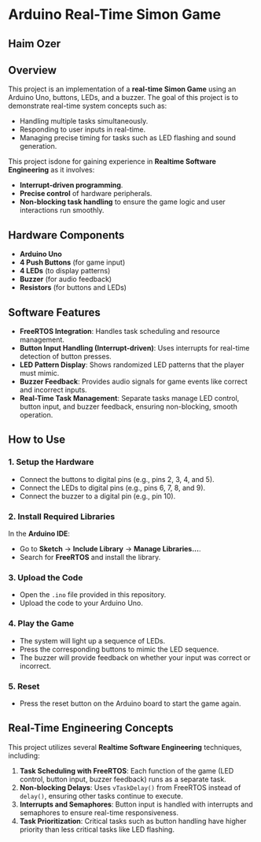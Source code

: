# Arduino Real-Time Simon Game
Haim Ozer 
---------------------------------

## Overview
This project is an implementation of a **real-time Simon Game** using an Arduino Uno, buttons, LEDs, and a buzzer. 
The goal of this project is to demonstrate real-time system concepts such as:
- Handling multiple tasks simultaneously.
- Responding to user inputs in real-time.
- Managing precise timing for tasks such as LED flashing and sound generation.
  
This project isdone for gaining experience in **Realtime Software Engineering** as it involves:
- **Interrupt-driven programming**.
- **Precise control** of hardware peripherals.
- **Non-blocking task handling** to ensure the game logic and user interactions run smoothly.

## Hardware Components
- **Arduino Uno**
- **4 Push Buttons** (for game input)
- **4 LEDs** (to display patterns)
- **Buzzer** (for audio feedback)
- **Resistors** (for buttons and LEDs)

## Software Features
- **FreeRTOS Integration**: Handles task scheduling and resource management.
- **Button Input Handling (Interrupt-driven)**: Uses interrupts for real-time detection of button presses.
- **LED Pattern Display**: Shows randomized LED patterns that the player must mimic.
- **Buzzer Feedback**: Provides audio signals for game events like correct and incorrect inputs.
- **Real-Time Task Management**: Separate tasks manage LED control, button input, and buzzer feedback, ensuring non-blocking, smooth operation.

## How to Use
### 1. Setup the Hardware
- Connect the buttons to digital pins (e.g., pins 2, 3, 4, and 5).
- Connect the LEDs to digital pins (e.g., pins 6, 7, 8, and 9).
- Connect the buzzer to a digital pin (e.g., pin 10).

### 2. Install Required Libraries
In the **Arduino IDE**:
- Go to **Sketch** -> **Include Library** -> **Manage Libraries...**.
- Search for **FreeRTOS** and install the library.

### 3. Upload the Code
- Open the `.ino` file provided in this repository.
- Upload the code to your Arduino Uno.

### 4. Play the Game
- The system will light up a sequence of LEDs.
- Press the corresponding buttons to mimic the LED sequence.
- The buzzer will provide feedback on whether your input was correct or incorrect.

### 5. Reset
- Press the reset button on the Arduino board to start the game again.


## Real-Time Engineering Concepts
This project utilizes several **Realtime Software Engineering** techniques, including:

1. **Task Scheduling with FreeRTOS**: Each function of the game (LED control, button input, buzzer feedback) runs as a separate task.
2. **Non-blocking Delays**: Uses `vTaskDelay()` from FreeRTOS instead of `delay()`, ensuring other tasks continue to execute.
3. **Interrupts and Semaphores**: Button input is handled with interrupts and semaphores to ensure real-time responsiveness.
4. **Task Prioritization**: Critical tasks such as button handling have higher priority than less critical tasks like LED flashing.

